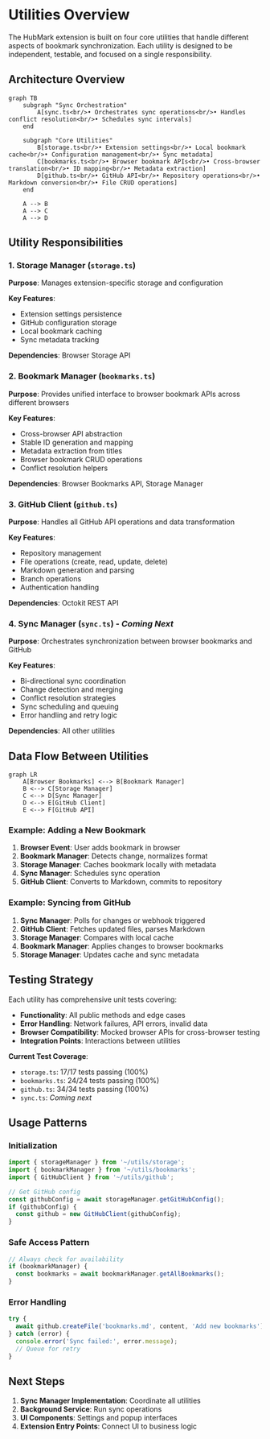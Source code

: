 # Utilities Overview

The HubMark extension is built on four core utilities that handle different aspects of bookmark synchronization. Each utility is designed to be independent, testable, and focused on a single responsibility.

## Architecture Overview

```mermaid
graph TB
    subgraph "Sync Orchestration"
        A[sync.ts<br/>• Orchestrates sync operations<br/>• Handles conflict resolution<br/>• Schedules sync intervals]
    end
    
    subgraph "Core Utilities"
        B[storage.ts<br/>• Extension settings<br/>• Local bookmark cache<br/>• Configuration management<br/>• Sync metadata]
        C[bookmarks.ts<br/>• Browser bookmark APIs<br/>• Cross-browser translation<br/>• ID mapping<br/>• Metadata extraction]
        D[github.ts<br/>• GitHub API<br/>• Repository operations<br/>• Markdown conversion<br/>• File CRUD operations]
    end
    
    A --> B
    A --> C  
    A --> D
```

## Utility Responsibilities

### 1. Storage Manager (`storage.ts`)

**Purpose**: Manages extension-specific storage and configuration

**Key Features**:
- Extension settings persistence
- GitHub configuration storage
- Local bookmark caching
- Sync metadata tracking

**Dependencies**: Browser Storage API

### 2. Bookmark Manager (`bookmarks.ts`)

**Purpose**: Provides unified interface to browser bookmark APIs across different browsers

**Key Features**:
- Cross-browser API abstraction
- Stable ID generation and mapping
- Metadata extraction from titles
- Browser bookmark CRUD operations
- Conflict resolution helpers

**Dependencies**: Browser Bookmarks API, Storage Manager

### 3. GitHub Client (`github.ts`)

**Purpose**: Handles all GitHub API operations and data transformation

**Key Features**:
- Repository management
- File operations (create, read, update, delete)
- Markdown generation and parsing
- Branch operations
- Authentication handling

**Dependencies**: Octokit REST API

### 4. Sync Manager (`sync.ts`) - *Coming Next*

**Purpose**: Orchestrates synchronization between browser bookmarks and GitHub

**Key Features**:
- Bi-directional sync coordination
- Change detection and merging
- Conflict resolution strategies
- Sync scheduling and queuing
- Error handling and retry logic

**Dependencies**: All other utilities

## Data Flow Between Utilities

```mermaid
graph LR
    A[Browser Bookmarks] <--> B[Bookmark Manager]
    B <--> C[Storage Manager]
    C <--> D[Sync Manager]
    D <--> E[GitHub Client]
    E <--> F[GitHub API]
```

### Example: Adding a New Bookmark

1. **Browser Event**: User adds bookmark in browser
2. **Bookmark Manager**: Detects change, normalizes format
3. **Storage Manager**: Caches bookmark locally with metadata
4. **Sync Manager**: Schedules sync operation
5. **GitHub Client**: Converts to Markdown, commits to repository

### Example: Syncing from GitHub

1. **Sync Manager**: Polls for changes or webhook triggered
2. **GitHub Client**: Fetches updated files, parses Markdown
3. **Storage Manager**: Compares with local cache
4. **Bookmark Manager**: Applies changes to browser bookmarks
5. **Storage Manager**: Updates cache and sync metadata

## Testing Strategy

Each utility has comprehensive unit tests covering:

- **Functionality**: All public methods and edge cases
- **Error Handling**: Network failures, API errors, invalid data
- **Browser Compatibility**: Mocked browser APIs for cross-browser testing
- **Integration Points**: Interactions between utilities

**Current Test Coverage**:
- `storage.ts`: 17/17 tests passing (100%)
- `bookmarks.ts`: 24/24 tests passing (100%)
- `github.ts`: 34/34 tests passing (100%)
- `sync.ts`: *Coming next*

## Usage Patterns

### Initialization
```typescript
import { storageManager } from '~/utils/storage';
import { bookmarkManager } from '~/utils/bookmarks';
import { GitHubClient } from '~/utils/github';

// Get GitHub config
const githubConfig = await storageManager.getGitHubConfig();
if (githubConfig) {
  const github = new GitHubClient(githubConfig);
}
```

### Safe Access Pattern
```typescript
// Always check for availability
if (bookmarkManager) {
  const bookmarks = await bookmarkManager.getAllBookmarks();
}
```

### Error Handling
```typescript
try {
  await github.createFile('bookmarks.md', content, 'Add new bookmarks');
} catch (error) {
  console.error('Sync failed:', error.message);
  // Queue for retry
}
```

## Next Steps

1. **Sync Manager Implementation**: Coordinate all utilities
2. **Background Service**: Run sync operations
3. **UI Components**: Settings and popup interfaces
4. **Extension Entry Points**: Connect UI to business logic